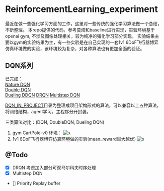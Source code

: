 # ReinforcementLearning_experiment
最近在做一些强化学习方面的工作，这里对一些传统的强化学习算法做一个总结，不断整理。
本repo提供的代码，参考莫烦和baseline进行实现，实验环境基于openai gym, 不涉及图像处理相关，较为纯净的强化学习部分实现。
实验结果主要以gym的实验结果为主，有一些实验是在自己实现的一套1v1 6DoF飞行器博弈仿真环境做的实验，该环境较为复杂，对各种算法也有更加全面的验证。

## DQN系列
已完成：     
[Nature DQN](http://www.nature.com/articles/nature14236)      
[Double DQN](https://arxiv.org/abs/1509.06461)     
[Dueling DDQN](https://arxiv.org/abs/1511.06581)
[DRQN](https://arxiv.org/abs/1507.06527)
[Multistep DQN](https://arxiv.org/abs/1703.01327)       

[DQN_IN_PROJECT](https://github.com/zhkmxx9302013/ReinforcementLearning_experiment/tree/master/DQN_IN_PROJECT)目录为整理成项目架构形式的算法，可以兼容以上五种算法，将网络结构，agent学习，主程序分开封装。      

三类算法对比：(DQN, DoubleDQN, Dueling DQN)
1. gym CartPole-v0 环境：
![x](https://res.cloudinary.com/djhkiiiap/image/upload/v1548387003/%E5%BE%AE%E4%BF%A1%E6%88%AA%E5%9B%BE_20190125112753.png)
2. 1v1 6DoF飞行器博弈仿真环境做的实验(mean_reward越大越优)
![x](https://res.cloudinary.com/djhkiiiap/image/upload/v1548492902/%E5%BE%AE%E4%BF%A1%E6%88%AA%E5%9B%BE_20190126165446.png)


## @Todo
- [x] DRQN 考虑加入部分可观马尔科夫时序处理
- [x] Multistep DQN
- [] Priority Replay buffer
